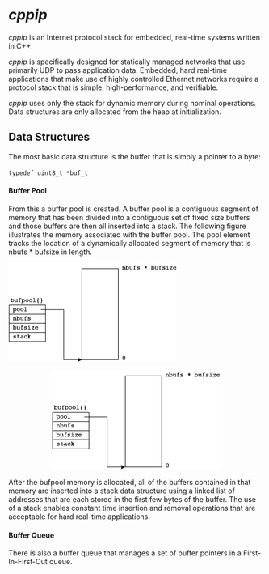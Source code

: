 # *cppip*

*cppip* is an Internet protocol stack for embedded, real-time systems
written in C++.

*cppip* is specifically designed for statically managed networks that
use primarily UDP to pass application data.  Embedded, hard real-time
applications that make use of highly controlled Ethernet networks require
a protocol stack that is simple, high-performance, and verifiable.

*cppip* uses only the stack for dynamic memory during nominal operations.
Data structures are only allocated from the heap at initialization.

## Data Structures

The most basic data structure is the buffer that is simply a pointer to
a byte:

`typedef uint8_t *buf_t`

#### Buffer Pool

From this a buffer pool is created.  A buffer pool is a contiguous segment
of memory that has been divided into a contiguous set of fixed size buffers
and those buffers are then all inserted into a stack.  The following
figure illustrates the memory associated with the buffer pool.  The pool
element tracks the location of a dynamically allocated segment of memory
that is nbufs * bufsize in length.

![Buffer Pool](doc/bufpool.png)

<p align="center">
<img src="doc/bufpool.png">
</p>

After the bufpool memory is allocated, all of the buffers contained in
that memory are inserted into a stack data structure using a linked list
of addresses that are each stored in the first few bytes of the buffer.
The use of a stack enables constant time insertion and removal operations
that are acceptable for hard real-time applications.

#### Buffer Queue

There is also a buffer queue that manages a set of buffer pointers in a
First-In-First-Out queue.
